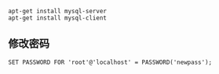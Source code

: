 ```
apt-get install mysql-server
apt-get install mysql-client
```


## 修改密码
```
SET PASSWORD FOR 'root'@'localhost' = PASSWORD('newpass');
```
